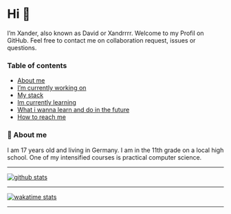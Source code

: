 # Hi 👋

I’m Xander, also known as David or Xandrrrr.
Welcome to my Profil on GitHub. Feel free to contact me on collaboration request, issues or questions.

### Table of contents
 - [About me](https://github.com/Xander1233#-about-me)
 - [I’m currently working on](https://github.com/Xander1233/Xander1233/blob/latest/CURRENT_WORK.md)
 - [My stack](https://github.com/Xander1233/Xander1233/blob/latest/STACK.md)
 - [Im currently learning](https://github.com/Xander1233/Xander1233/blob/latest/CURRENT_LEARNING.md)
 - [What i wanna learn and do in the future](https://github.com/Xander1233/Xander1233/blob/latest/FUTURE.md)
 - [How to reach me](https://github.com/Xander1233/Xander1233/blob/latest/CONTACT.md)

### 🌱 About me
I am 17 years old and living in Germany. I am in the 11th grade on a local high school. One of my intensified courses is practical computer science.

---

[![github stats](https://github-readme-stats.vercel.app/api?username=Xander1233&count_private=true&hide_border=true&cache_seconds=2000&bg_color=4badf2&title_color=000&text_color=000&icon_color=000&show_icons=true)](https://github.com/Xander1233)

---

[![wakatime stats](https://github-readme-stats.vercel.app/api/wakatime?username=Xandrrrr&layout=compact)](https://github.com/Xander1233)

---
